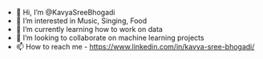 - 👋 Hi, I’m @KavyaSreeBhogadi
- 👀 I’m interested in Music, Singing, Food
- 🌱 I’m currently learning how to work on data
- 💞️ I’m looking to collaborate on machine learning projects
- 📫 How to reach me - https://www.linkedin.com/in/kavya-sree-bhogadi/

<!---
KavyaSreeBhogadi/KavyaSreeBhogadi is a ✨ special ✨ repository because its `README.md` (this file) appears on your GitHub profile.
You can click the Preview link to take a look at your changes.
--->
